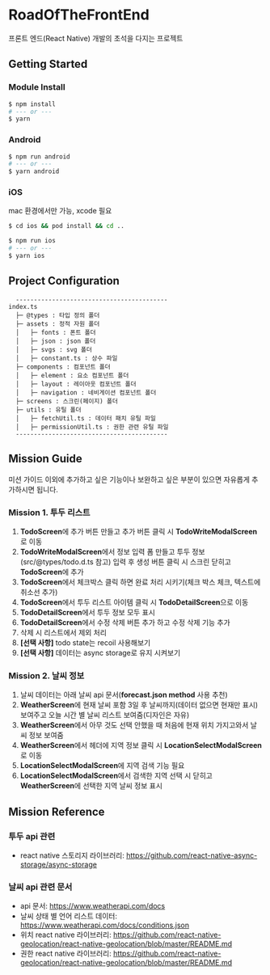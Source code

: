 # RoadOfTheFrontEnd

프론트 엔드(React Native) 개발의 초석을 다지는 프로젝트

## Getting Started

### Module Install

```bash
$ npm install
# --- or ---
$ yarn
```

### Android

```bash
$ npm run android
# --- or ---
$ yarn android
```

### iOS

mac 환경에서만 가능, xcode 필요

```bash
$ cd ios && pod install && cd ..
```

```bash
$ npm run ios
# --- or ---
$ yarn ios
```

## Project Configuration

```
  ------------------------------------------
index.ts
  ├─ @types : 타입 정의 폴더
  ├─ assets : 정적 자원 폴더
  │   ├─ fonts : 폰트 폴더
  │   ├─ json : json 폴더
  │   ├─ svgs : svg 폴더
  │   ├─ constant.ts : 상수 파일
  ├─ components : 컴포넌트 폴더
  │   ├─ element : 요소 컴포넌트 폴더
  │   ├─ layout : 레이아웃 컴포넌트 폴더
  │   ├─ navigation : 네비게이션 컴포넌트 폴더
  ├─ screens : 스크린(페이지) 폴더
  ├─ utils : 유틸 폴더
  │   ├─ fetchUtil.ts : 데이터 패치 유틸 파일
  │   ├─ permissionUtil.ts : 권한 관련 유틸 파일
  ------------------------------------------
```

## Mission Guide

미션 가이드 이외에 추가하고 싶은 기능이나 보완하고 싶은 부분이 있으면 자유롭게 추가하시면 됩니다.

### Mission 1. 투두 리스트

1. **TodoScreen**에 추가 버튼 만들고 추가 버튼 클릭 시 **TodoWriteModalScreen**로 이동
2. **TodoWriteModalScreen**에서 정보 입력 폼 만들고 투두 정보(src/@types/todo.d.ts 참고) 입력 후 생성 버튼 클릭 시 스크린 닫히고 **TodoScreen**에 추가
3. **TodoScreen**에서 체크박스 클릭 하면 완료 처리 시키기(체크 박스 체크, 텍스트에 취소선 추가)
4. **TodoScreen**에서 투두 리스트 아이템 클릭 시 **TodoDetailScreen**으로 이동
5. **TodoDetailScreen**에서 투두 정보 모두 표시
6. **TodoDetailScreen**에서 수정 삭제 버튼 추가 하고 수정 삭제 기능 추가
7. 삭제 시 리스트에서 제외 처리
8. **[선택 사항]** todo state는 recoil 사용해보기
9. **[선택 사항]** 데이터는 async storage로 유지 시켜보기

### Mission 2. 날씨 정보

1. 날씨 데이터는 아래 날씨 api 문서(**forecast.json method** 사용 추천)
2. **WeatherScreen**에 현재 날씨 포함 3일 후 날씨까지(데이터 없으면 현재만 표시) 보여주고 오늘 시간 별 날씨 리스트 보여줌(디자인은 자유)
3. **WeatherScreen**에서 아무 것도 선택 안했을 때 처음에 현재 위치 가지고와서 날씨 정보 보여줌
4. **WeatherScreen**에서 헤더에 지역 정보 클릭 시 **LocationSelectModalScreen**로 이동
5. **LocationSelectModalScreen**에 지역 검색 기능 필요
6. **LocationSelectModalScreen**에서 검색한 지역 선택 시 닫히고 **WeatherScreen**에 선택한 지역 날씨 정보 표시

## Mission Reference

### 투두 api 관련

- react native 스토리지 라이브러리: https://github.com/react-native-async-storage/async-storage

### 날씨 api 관련 문서

- api 문서: https://www.weatherapi.com/docs
- 날씨 상태 별 언어 리스트 데이터: https://www.weatherapi.com/docs/conditions.json
- 위치 react native 라이브러리: https://github.com/react-native-geolocation/react-native-geolocation/blob/master/README.md
- 권한 react native 라이브러리: https://github.com/react-native-geolocation/react-native-geolocation/blob/master/README.md
